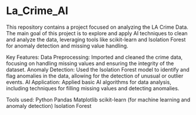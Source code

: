 # La_Crime_AI
This repository contains a project focused on analyzing the LA Crime Data. The main goal of this project is to explore and apply AI techniques to clean and analyze the data, leveraging tools like scikit-learn and Isolation Forest for anomaly detection and missing value handling.

Key Features:
Data Preprocessing: Imported and cleaned the crime data, focusing on handling missing values and ensuring the integrity of the dataset.
Anomaly Detection: Used the Isolation Forest model to identify and flag anomalies in the data, allowing for the detection of unusual or outlier events.
AI Application: Applied basic AI algorithms for data analysis, including techniques for filling missing values and detecting anomalies.

Tools used: 
Python
Pandas
Matplotlib
scikit-learn (for machine learning and anomaly detection)
Isolation Forest
